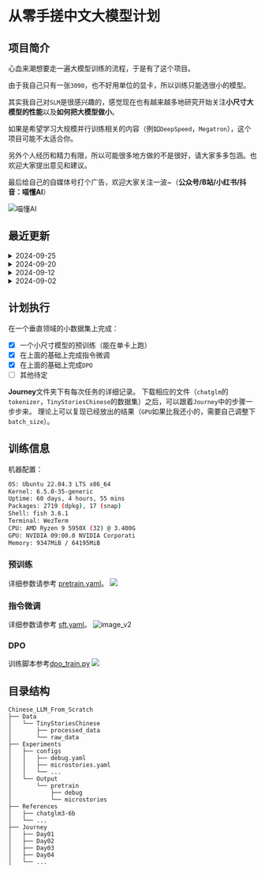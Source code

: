 # 从零手搓中文大模型计划

## 项目简介

心血来潮想要走一遍大模型训练的流程，于是有了这个项目。

由于我自己只有一张`3090`，也不好用单位的显卡，所以训练只能选很小的模型。

其实我自己对`SLM`是很感兴趣的，感觉现在也有越来越多地研究开始关注**小尺寸大模型的性能**以及**如何把大模型做小**。

如果是希望学习大规模并行训练相关的内容（例如`DeepSpeed`，`Megatron`），这个项目可能不太适合你。

另外个人经历和精力有限，所以可能很多地方做的不是很好，请大家多多包涵。也欢迎大家提出意见和建议。

最后给自己的自媒体号打个广告，欢迎大家关注一波~（**公众号/B站/小红书/抖音：喵懂AI**）

![喵懂AI](https://erxuanyi-1257355350.cos.ap-beijing.myqcloud.com/202409021559863.png)

## 最近更新
<details>
  <summary>2024-09-25</summary>
  上传了Day12 - Day13的内容:

- `Day12`: `litgpt`模型转换到`huggingface`格式
- `Day13`: `DPO`训练
</details>

<details>
  <summary>2024-09-20</summary>
  上传了Day10 - Day11的内容:

- `Day10`: 中秋特刊，自己关于大模型的一些思考
- `Day11`: `DPO`数据构建
</details>

<details>
  <summary>2024-09-12</summary>
  上传了Day07 - Day09的内容:

- `Day07`: `SFT`数据构建
- `Day08`: `SFT`训练相关知识点调研
- `Day09`: `SFT`训练及效果测试
</details>

<details>
  <summary>2024-09-02</summary>
  上传了Day01 - Day05的内容:

- `Day01`: 项目调研
- `Day02`: `Tokenizer`分词
- `Day03`: 数据预处理
- `Day04`: 模型搭建和预训练启动
- `Day05`: 预训练效果测试
</details>

## 计划执行
在一个垂直领域的小数据集上完成：
- [x] 一个小尺寸模型的预训练（能在单卡上跑）
- [x] 在上面的基础上完成指令微调
- [x] 在上面的基础上完成`DPO`
- [ ] 其他待定

**Journey**文件夹下有每次任务的详细记录。
下载相应的文件（`chatglm`的`tokenizer`，`TinyStoriesChinese`的数据集）之后，可以跟着`Journey`中的步骤一步步来。
理论上可以复现已经放出的结果（`GPU`如果比我还小的，需要自己调整下`batch_size`）。

## 训练信息
机器配置：
```bash
OS: Ubuntu 22.04.3 LTS x86_64
Kernel: 6.5.0-35-generic
Uptime: 60 days, 4 hours, 55 mins
Packages: 2719 (dpkg), 17 (snap)
Shell: fish 3.6.1
Terminal: WezTerm
CPU: AMD Ryzen 9 5950X (32) @ 3.400G
GPU: NVIDIA 09:00.0 NVIDIA Corporati
Memory: 9347MiB / 64195MiB
```
### 预训练
详细参数请参考 [pretrain.yaml](./Experiments/configs/microstories/pretrain.yaml)。
![](https://erxuanyi-1257355350.cos.ap-beijing.myqcloud.com/image.png)

### 指令微调
详细参数请参考 [sft.yaml](./Experiments/configs/microstories/sft.yaml)。
![image_v2](https://erxuanyi-1257355350.cos.ap-beijing.myqcloud.com/image_v2.png)

### DPO
训练脚本参考[dpo_train.py](./Journey/Day13/dpo_train.py)
![](https://erxuanyi-1257355350.cos.ap-beijing.myqcloud.com/image.png)


## 目录结构

```
Chinese_LLM_From_Scratch
├── Data
│   └── TinyStoriesChinese
│       ├── processed_data
│       └── raw_data
├── Experiments
│   ├── configs
│   │   ├── debug.yaml
│   │   ├── microstories.yaml
│   │   └── ...
│   └── Output
│       └── pretrain
│           ├── debug
│           └── microstories
├── References
│   ├── chatglm3-6b
│   └── ...
├── Journey
│   ├── Day01
│   ├── Day02
│   ├── Day03
│   ├── Day04
│   └── ...
```
